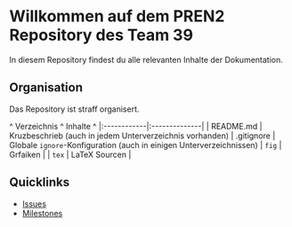 # Willkommen auf dem PREN2 Repository des Team 39
In diesem Repository findest du alle relevanten Inhalte der Dokumentation.

## Organisation
Das Repository ist straff organisert.

^ Verzeichnis ^ Inhalte ^
|:------------|:--------------|
| README.md   | Kruzbeschrieb (auch in jedem Unterverzeichnis vorhanden)
| .gitignore  | Globale `ignore`-Konfiguration (auch in einigen Unterverzeichnissen)
| `fig`       | Grfaiken      |
| `tex`       | LaTeX Sourcen |

## Quicklinks
* [Issues](https://github.com/accefa/pren2/issues)
* [Milestones](https://github.com/accefa/pren2/milestones)

